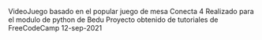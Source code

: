 VideoJuego basado en el popular juego de mesa Conecta 4
Realizado para el modulo de python de Bedu
Proyecto obtenido de tutoriales de FreeCodeCamp
12-sep-2021
